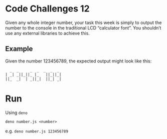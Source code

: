 # Code Challenges 12

Given any whole integer number, your task this week is simply to output the number to the console in the traditional LCD “calculator font”. You shouldn’t use any external libraries to achieve this.

## Example

Given the number 123456789, the expected output might look like this:

```
  _  _     _  _  _  _  _
| _| _||_||_ |_   ||_||_|
||_  _|  | _||_|  ||_| _| 
```

# Run

Using `deno`

```
deno number.js <number>
```

e.g. `deno number.js 123456789`
